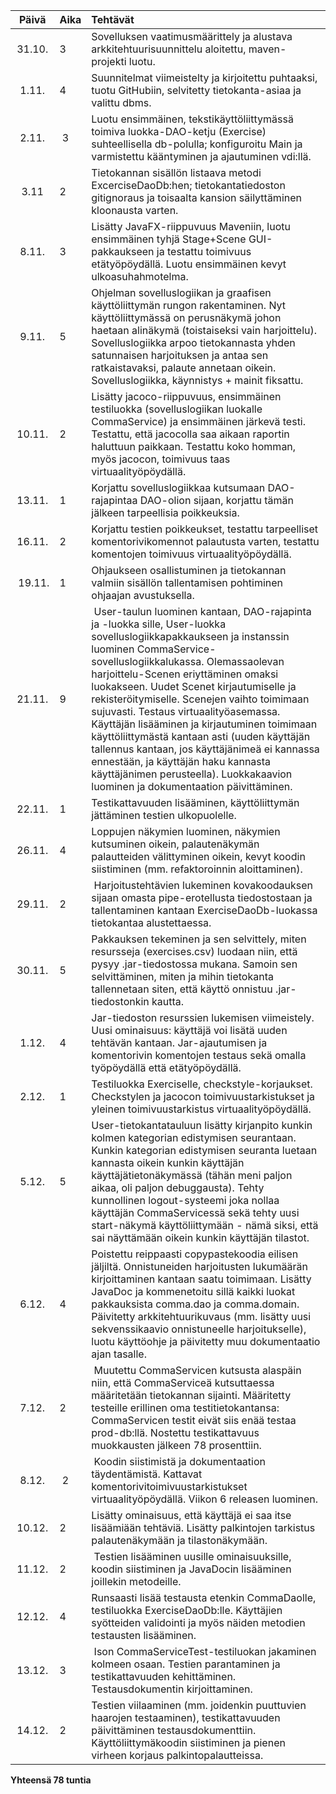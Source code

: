 | Päivä | Aika | Tehtävät  |
| :----:|:-----| :-----|
| 31.10.| 3    | Sovelluksen vaatimusmäärittely ja alustava arkkitehtuurisuunnittelu aloitettu, maven-projekti luotu. |
| 1.11. | 4    | Suunnitelmat viimeistelty ja kirjoitettu puhtaaksi, tuotu GitHubiin, selvitetty tietokanta-asiaa ja valittu dbms. |
| 2.11. | 3    | Luotu ensimmäinen, tekstikäyttöliittymässä toimiva luokka-DAO-ketju (Exercise) suhteellisella db-polulla; konfiguroitu Main ja varmistettu kääntyminen ja ajautuminen vdi:llä. |
| 3.11  | 2    | Tietokannan sisällön listaava metodi ExcerciseDaoDb:hen; tietokantatiedoston gitignoraus ja toisaalta kansion säilyttäminen kloonausta varten. |
| 8.11. | 3    | Lisätty JavaFX-riippuvuus Maveniin, luotu ensimmäinen tyhjä Stage+Scene GUI-pakkaukseen ja testattu toimivuus etätyöpöydällä. Luotu ensimmäinen kevyt ulkoasuhahmotelma.|
| 9.11. | 5    | Ohjelman sovelluslogiikan ja graafisen käyttöliittymän rungon rakentaminen. Nyt käyttöliittymässä on perusnäkymä johon haetaan alinäkymä (toistaiseksi vain harjoittelu). Sovelluslogiikka arpoo tietokannasta yhden satunnaisen harjoituksen ja antaa sen ratkaistavaksi, palaute annetaan oikein. Sovelluslogiikka, käynnistys + mainit fiksattu. |
| 10.11.| 2    | Lisätty jacoco-riippuvuus, ensimmäinen testiluokka (sovelluslogiikan luokalle CommaService) ja ensimmäinen järkevä testi. Testattu, että jacocolla saa aikaan raportin haluttuun paikkaan. Testattu koko homman, myös jacocon, toimivuus taas virtuaalityöpöydällä. |
| 13.11.| 1    | Korjattu sovelluslogiikkaa kutsumaan DAO-rajapintaa DAO-olion sijaan, korjattu tämän jälkeen tarpeellisia poikkeuksia. |
| 16.11.| 2    | Korjattu testien poikkeukset, testattu tarpeelliset komentorivikomennot palautusta varten, testattu komentojen toimivuus virtuaalityöpöydällä. |
| 19.11.| 1    | Ohjaukseen osallistuminen ja tietokannan valmiin sisällön tallentamisen pohtiminen ohjaajan avustuksella. |
| 21.11.| 9    | User-taulun luominen kantaan, DAO-rajapinta ja -luokka sille, User-luokka sovelluslogiikkapakkaukseen ja instanssin luominen CommaService-sovelluslogiikkalukassa. Olemassaolevan harjoittelu-Scenen eriyttäminen omaksi luokakseen. Uudet Scenet kirjautumiselle ja rekisteröitymiselle. Scenejen vaihto toimimaan sujuvasti. Testaus virtuaalityöasemassa. Käyttäjän lisääminen ja kirjautuminen toimimaan käyttöliittymästä kantaan asti (uuden käyttäjän tallennus kantaan, jos käyttäjänimeä ei kannassa ennestään, ja käyttäjän haku kannasta käyttäjänimen perusteella). Luokkakaavion luominen ja dokumentaation päivittäminen. |
| 22.11.| 1    | Testikattavuuden lisääminen, käyttöliittymän jättäminen testien ulkopuolelle. |
| 26.11.| 4    | Loppujen näkymien luominen, näkymien kutsuminen oikein, palautenäkymän palautteiden välittyminen oikein, kevyt koodin siistiminen (mm. refaktoroinnin aloittaminen). |
| 29.11.| 2    | Harjoitustehtävien lukeminen kovakoodauksen sijaan omasta pipe-erotellusta tiedostostaan ja tallentaminen kantaan ExerciseDaoDb-luokassa tietokantaa alustettaessa. |
| 30.11.| 5    | Pakkauksen tekeminen ja sen selvittely, miten resursseja (exercises.csv) luodaan niin, että pysyy .jar-tiedostossa mukana. Samoin sen selvittäminen, miten ja mihin tietokanta tallennetaan siten, että käyttö onnistuu .jar-tiedostonkin kautta. |
| 1.12. | 4    | Jar-tiedoston resurssien lukemisen viimeistely. Uusi ominaisuus: käyttäjä voi lisätä uuden tehtävän kantaan. Jar-ajautumisen ja komentorivin komentojen testaus sekä omalla työpöydällä että etätyöpöydällä. |
| 2.12. | 1    | Testiluokka Exerciselle, checkstyle-korjaukset. Checkstylen ja jacocon toimivuustarkistukset ja yleinen toimivuustarkistus virtuaalityöpöydällä. |
| 5.12. | 5    | User-tietokantatauluun lisätty kirjanpito kunkin kolmen kategorian edistymisen seurantaan. Kunkin kategorian edistymisen seuranta luetaan kannasta oikein kunkin käyttäjän käyttäjätietonäkymässä (tähän meni paljon aikaa, oli paljon debuggausta). Tehty kunnollinen logout-systeemi joka nollaa käyttäjän CommaServicessä sekä tehty uusi start-näkymä käyttöliittymään - nämä siksi, että sai näyttämään oikein kunkin käyttäjän tilastot. |
| 6.12. | 4    | Poistettu reippaasti copypastekoodia eilisen jäljiltä. Onnistuneiden harjoitusten lukumäärän kirjoittaminen kantaan saatu toimimaan. Lisätty JavaDoc ja kommenetoitu sillä kaikki luokat pakkauksista comma.dao ja comma.domain. Päivitetty arkkitehtuurikuvaus (mm. lisätty uusi sekvenssikaavio onnistuneelle harjoitukselle), luotu käyttöohje ja päivitetty muu dokumentaatio ajan tasalle. |
| 7.12. | 2    | Muutettu CommaServicen kutsusta alaspäin niin, että CommaServiceä kutsuttaessa määritetään tietokannan sijainti. Määritetty testeille erillinen oma testitietokantansa: CommaServicen testit eivät siis enää testaa prod-db:llä. Nostettu testikattavuus muokkausten jälkeen 78 prosenttiin. |
| 8.12. | 2    | Koodin siistimistä ja dokumentaation täydentämistä. Kattavat komentorivitoimivuustarkistukset virtuaalityöpöydällä. Viikon 6 releasen luominen. |
| 10.12.| 2    | Lisätty ominaisuus, että käyttäjä ei saa itse lisäämiään tehtäviä. Lisätty palkintojen tarkistus palautenäkymään ja tilastonäkymään. |
| 11.12.| 2    | Testien lisääminen uusille ominaisuuksille, koodin siistiminen ja JavaDocin lisääminen joillekin metodeille. |
| 12.12.| 4    | Runsaasti lisää testausta etenkin CommaDaolle, testiluokka ExerciseDaoDb:lle. Käyttäjien syötteiden validointi ja myös näiden metodien testausten lisääminen. |
| 13.12.| 3    | Ison CommaServiceTest-testiluokan jakaminen kolmeen osaan. Testien parantaminen ja testikattavuuden kehittäminen. Testausdokumentin kirjoittaminen. |
| 14.12.| 2    | Testien viilaaminen (mm. joidenkin puuttuvien haarojen testaaminen), testikattavuuden päivittäminen testausdokumenttiin. Käyttöliittymäkoodin siistiminen ja pienen virheen korjaus palkintopalautteissa. |

**Yhteensä 78 tuntia**
